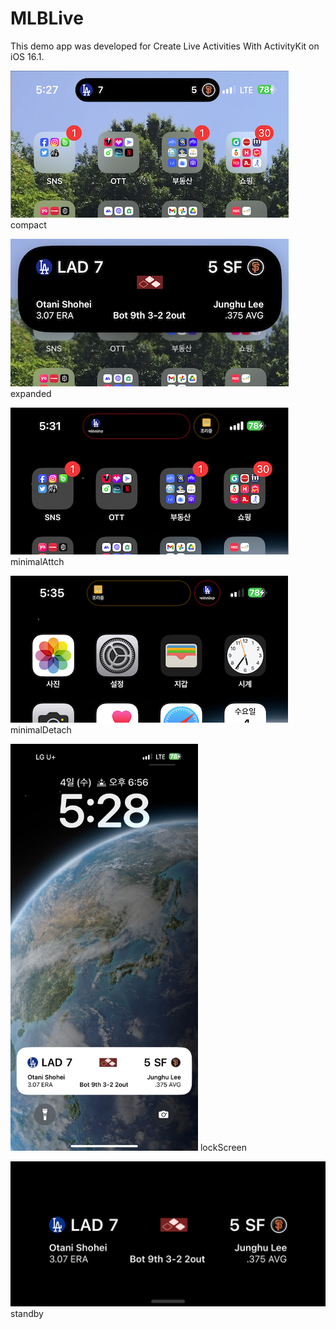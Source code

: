 # MLBLive

This demo app was developed for Create Live Activities With ActivityKit on iOS 16.1.

![compact](https://raw.githubusercontent.com/fornew21c/MLBLive/main/screenShot/compacted.png)
compact

![expanded](https://raw.githubusercontent.com/fornew21c/MLBLive/main/screenShot/expanded.png)
expanded

![minimalDetach](https://raw.githubusercontent.com/fornew21c/MLBLive/main/screenShot/minimalDetach.png)
minimalAttch

![minimalAttach](https://raw.githubusercontent.com/fornew21c/MLBLive/main/screenShot/minimalAttach.png)
minimalDetach

<img src="https://raw.githubusercontent.com/fornew21c/MLBLive/main/screenShot/lockScreen.jpeg" alt="Sample Image" width="300">
lockScreen

![standby](https://raw.githubusercontent.com/fornew21c/MLBLive/main/screenShot/standby.jpeg)
standby


